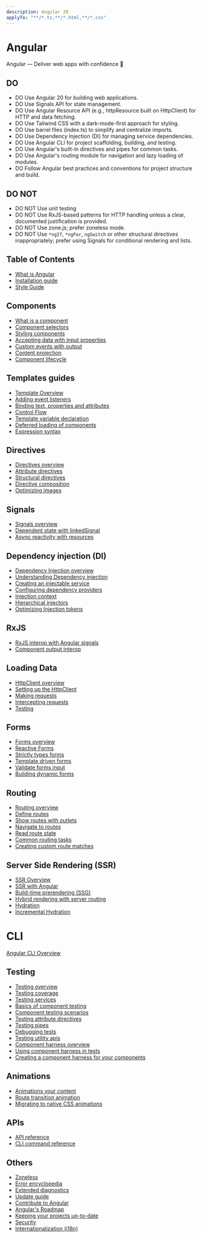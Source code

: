 ```yaml
---
description: Angular 20
applyTo: "**/*.ts,**/*.html,**/*.css"
---
```


# Angular

Angular — Deliver web apps with confidence 🚀

## DO

- DO Use Angular 20 for building web applications.
- DO Use Signals API for state management.
- DO Use Angular Resource API (e.g., httpResource built on HttpClient) for HTTP and data fetching.
- DO Use Tailwind CSS with a dark-mode-first approach for styling.
- DO Use barrel files (index.ts) to simplify and centralize imports.
- DO Use Dependency Injection (DI) for managing service dependencies.
- DO Use Angular CLI for project scaffolding, building, and testing.
- DO Use Angular's built-in directives and pipes for common tasks.
- DO Use Angular's routing module for navigation and lazy loading of modules.
- DO Follow Angular best practices and conventions for project structure and build.

## DO NOT

- DO NOT Use unit testing
- DO NOT Use RxJS-based patterns for HTTP handling unless a clear, documented justification is provided.
- DO NOT Use zone.js; prefer zoneless mode.
- DO NOT Use `*ngIf`, `*ngFor`, `ngSwitch` or other structural directives inappropriately; prefer using Signals for conditional rendering and lists.

## Table of Contents

- [What is Angular](https://angular.dev/overview)
- [Installation guide](https://angular.dev/installation)
- [Style Guide](https://next.angular.dev/style-guide)

## Components

- [What is a component](https://angular.dev/guide/components)
- [Component selectors](https://angular.dev/guide/components/selectors)
- [Styling components](https://angular.dev/guide/components/styling)
- [Accepting data with input properties](https://angular.dev/guide/components/inputs)
- [Custom events with output](https://angular.dev/guide/components/outputs)
- [Content projection](https://angular.dev/guide/components/content-projection)
- [Component lifecycle](https://angular.dev/guide/components/lifecycle)

## Templates guides

- [Template Overview](https://angular.dev/guide/templates)
- [Adding event listeners](https://angular.dev/guide/templates/event-listeners)
- [Binding text, properties and attributes](https://angular.dev/guide/templates/binding)
- [Control Flow](https://angular.dev/guide/templates/control-flow)
- [Template variable declaration](https://angular.dev/guide/templates/variables)
- [Deferred loading of components](https://angular.dev/guide/templates/defer)
- [Expression syntax](https://angular.dev/guide/templates/expression-syntax)

## Directives

- [Directives overview](https://angular.dev/guide/directives)
- [Attribute directives](https://angular.dev/guide/directives/attribute-directives)
- [Structural directives](https://angular.dev/guide/directives/structural-directives)
- [Directive composition](https://angular.dev/guide/directives/directive-composition-api)
- [Optimizing images](https://angular.dev/guide/image-optimization)

## Signals

- [Signals overview](https://angular.dev/guide/signals)
- [Dependent state with linkedSignal](https://angular.dev/guide/signals/linked-signal)
- [Async reactivity with resources](https://angular.dev/guide/signals/resource)

## Dependency injection (DI)

- [Dependency Injection overview](https://angular.dev/guide/di)
- [Understanding Dependency injection](https://angular.dev/guide/di/dependency-injection)
- [Creating an injectable service](https://angular.dev/guide/di/creating-injectable-service)
- [Configuring dependency providers](https://angular.dev/guide/di/dependency-injection-providers)
- [Injection context](https://angular.dev/guide/di/dependency-injection-context)
- [Hierarchical injectors](https://angular.dev/guide/di/hierarchical-dependency-injection)
- [Optimizing Injection tokens](https://angular.dev/guide/di/lightweight-injection-tokens)

## RxJS

- [RxJS interop with Angular signals](https://angular.dev/ecosystem/rxjs-interop)
- [Component output interop](https://angular.dev/ecosystem/rxjs-interop/output-interop)

## Loading Data

- [HttpClient overview](https://angular.dev/guide/http)
- [Setting up the HttpClient](https://angular.dev/guide/http/setup)
- [Making requests](https://angular.dev/guide/http/making-requests)
- [Intercepting requests](https://angular.dev/guide/http/interceptors)
- [Testing](https://angular.dev/guide/http/testing)

## Forms

- [Forms overview](https://angular.dev/guide/forms)
- [Reactive Forms](https://angular.dev/guide/forms/reactive-forms)
- [Strictly types forms](https://angular.dev/guide/forms/typed-forms)
- [Template driven forms](https://angular.dev/guide/forms/template-driven-forms)
- [Validate forms input](https://angular.dev/guide/forms/form-validation)
- [Building dynamic forms](https://angular.dev/guide/forms/dynamic-forms)

## Routing

- [Routing overview](https://angular.dev/guide/routing)
- [Define routes](https://angular.dev/guide/routing/define-routes)
- [Show routes with outlets](https://angular.dev/guide/routing/show-routes-with-outlets)
- [Navigate to routes](https://angular.dev/guide/routing/navigate-to-routes)
- [Read route state](https://angular.dev/guide/routing/read-route-state)
- [Common routing tasks](https://angular.dev/guide/routing/common-router-tasks)
- [Creating custom route matches](https://angular.dev/guide/routing/routing-with-urlmatcher)

## Server Side Rendering (SSR)

- [SSR Overview](https://angular.dev/guide/performance)
- [SSR with Angular](https://angular.dev/guide/ssr)
- [Build-time prerendering (SSG)](https://angular.dev/guide/prerendering)
- [Hybrid rendering with server routing](https://angular.dev/guide/hybrid-rendering)
- [Hydration](https://angular.dev/guide/hydration)
- [Incremental Hydration](https://angular.dev/guide/incremental-hydration)

# CLI

[Angular CLI Overview](https://angular.dev/tools/cli)

## Testing

- [Testing overview](https://angular.dev/guide/testing)
- [Testing coverage](https://angular.dev/guide/testing/code-coverage)
- [Testing services](https://angular.dev/guide/testing/services)
- [Basics of component testing](https://angular.dev/guide/testing/components-basics)
- [Component testing scenarios](https://angular.dev/guide/testing/components-scenarios)
- [Testing attribute directives](https://angular.dev/guide/testing/attribute-directives)
- [Testing pipes](https://angular.dev/guide/testing/pipes)
- [Debugging tests](https://angular.dev/guide/testing/debugging)
- [Testing utility apis](https://angular.dev/guide/testing/utility-apis)
- [Component harness overview](https://angular.dev/guide/testing/component-harnesses-overview)
- [Using component harness in tests](https://angular.dev/guide/testing/using-component-harnesses)
- [Creating a component harness for your components](https://angular.dev/guide/testing/creating-component-harnesses)

## Animations

- [Animations your content](https://angular.dev/guide/animations/css)
- [Route transition animation](https://angular.dev/guide/routing/route-transition-animations)
- [Migrating to native CSS animations](https://next.angular.dev/guide/animations/migration)

## APIs

- [API reference](https://angular.dev/api)
- [CLI command reference](https://angular.dev/cli)

## Others

- [Zoneless](https://angular.dev/guide/zoneless)
- [Error encyclopedia](https://angular.dev/errors)
- [Extended diagnostics](https://angular.dev/extended-diagnostics)
- [Update guide](https://angular.dev/update-guide)
- [Contribute to Angular](https://github.com/angular/angular/blob/main/CONTRIBUTING.md)
- [Angular's Roadmap](https://angular.dev/roadmap)
- [Keeping your projects up-to-date](https://angular.dev/update)
- [Security](https://angular.dev/best-practices/security)
- [Internationalization (i18n)](https://angular.dev/guide/i18n)
